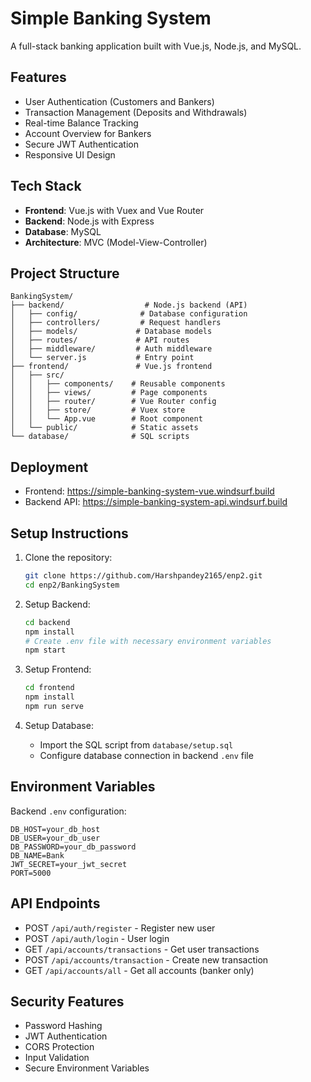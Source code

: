 # Simple Banking System

A full-stack banking application built with Vue.js, Node.js, and MySQL.

## Features

- User Authentication (Customers and Bankers)
- Transaction Management (Deposits and Withdrawals)
- Real-time Balance Tracking
- Account Overview for Bankers
- Secure JWT Authentication
- Responsive UI Design

## Tech Stack

- **Frontend**: Vue.js with Vuex and Vue Router
- **Backend**: Node.js with Express
- **Database**: MySQL
- **Architecture**: MVC (Model-View-Controller)

## Project Structure

```
BankingSystem/
├── backend/                  # Node.js backend (API)
│   ├── config/              # Database configuration
│   ├── controllers/         # Request handlers
│   ├── models/             # Database models
│   ├── routes/             # API routes
│   ├── middleware/         # Auth middleware
│   └── server.js           # Entry point
├── frontend/               # Vue.js frontend
│   ├── src/
│   │   ├── components/    # Reusable components
│   │   ├── views/         # Page components
│   │   ├── router/        # Vue Router config
│   │   ├── store/         # Vuex store
│   │   └── App.vue        # Root component
│   └── public/            # Static assets
└── database/              # SQL scripts
```

## Deployment

- Frontend: https://simple-banking-system-vue.windsurf.build
- Backend API: https://simple-banking-system-api.windsurf.build

## Setup Instructions

1. Clone the repository:
   ```bash
   git clone https://github.com/Harshpandey2165/enp2.git
   cd enp2/BankingSystem
   ```

2. Setup Backend:
   ```bash
   cd backend
   npm install
   # Create .env file with necessary environment variables
   npm start
   ```

3. Setup Frontend:
   ```bash
   cd frontend
   npm install
   npm run serve
   ```

4. Setup Database:
   - Import the SQL script from `database/setup.sql`
   - Configure database connection in backend `.env` file

## Environment Variables

Backend `.env` configuration:
```
DB_HOST=your_db_host
DB_USER=your_db_user
DB_PASSWORD=your_db_password
DB_NAME=Bank
JWT_SECRET=your_jwt_secret
PORT=5000
```

## API Endpoints

- POST `/api/auth/register` - Register new user
- POST `/api/auth/login` - User login
- GET `/api/accounts/transactions` - Get user transactions
- POST `/api/accounts/transaction` - Create new transaction
- GET `/api/accounts/all` - Get all accounts (banker only)

## Security Features

- Password Hashing
- JWT Authentication
- CORS Protection
- Input Validation
- Secure Environment Variables
